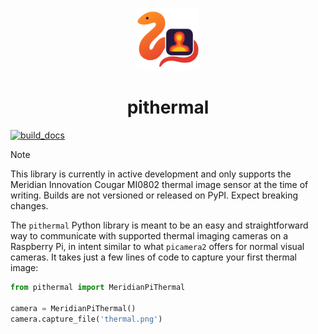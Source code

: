 <p align="center">
  <img width="100rem" src="https://github.com/taltstidl/pithermal/blob/main/docs/_static/logo.svg" />
  <h1 align="center">pithermal</h1>
</p>

[![build_docs](https://github.com/taltstidl/pithermal/actions/workflows/build_docs.yml/badge.svg)](https://github.com/taltstidl/pithermal/actions/workflows/build_docs.yml)

> [!NOTE]  
> This library is currently in active development and only supports the Meridian Innovation Cougar MI0802 thermal image sensor at the time of writing. Builds are not versioned or released on PyPI. Expect breaking changes.

The `pithermal` Python library is meant to be an easy and straightforward way to communicate with supported thermal imaging cameras on a Raspberry Pi, in intent similar to what `picamera2` offers for normal visual cameras. It takes just a few lines of code to capture your first thermal image:

```python
from pithermal import MeridianPiThermal

camera = MeridianPiThermal()
camera.capture_file('thermal.png')
```
